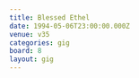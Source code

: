 ```yaml
---
title: Blessed Ethel
date: 1994-05-06T23:00:00.000Z
venue: v35
categories: gig
board: 8
layout: gig
---
```


